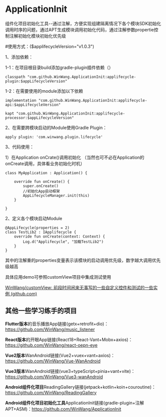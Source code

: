 # ApplicationInit

组件化项目初始化工具--通过注解，方便实现组建隔离情况下各个模块SDK初始化调用时序的问题，通过APT生成模块调用初始化代码，通过注解参数propertie控制注解初始化模块初始化优先级

#使用方式：($applifecycleVersion="v1.0.3")

1、添加依赖：

1-1：在项目根目录build添加gradle-plugin插件依赖（）

```
classpath "com.github.WinWang.ApplicationInit:applifecycle-plugin:$appLifecycleVersion"
```

1-2：在需要使用的module添加以下依赖

```
implementation "com.github.WinWang.ApplicationInit:applifecycle-api:$appLifecycleVersion"
```

```
kapt "com.github.WinWang.ApplicationInit:applifecycle-processor:$appLifecycleVersion"
```

2、在需要跨模块启动的Module使用Gradle Plugin：

```
apply plugin: 'com.winwang.plugin.lifecycle'
```

3、代码使用：

1）在Application onCrate()调用初始化 （当然也可不必在Application的onCreate调用，具体看业务初始化时机）

```
class MyApplication : Application() {

    override fun onCreate() {
        super.onCreate()
        //初始化App启动框架
        AppLifecycleManager.init(this)
    }

}
```

2、定义各个模块启动Module

```
@AppLifecycle(properties = 2)
class TestLib2 : IApplifecycle {
    override fun onCreate(context: Context) {
        Log.d("Applifecycle", "加载TestLib2")
    }
}
```

其中的注解重的properties变量表示该模块的启动调用优先级，数字越大调用优先级越高

具体应用demo可参照customView项目中集成测试使用

[WinWang/customView: 前段时间闲来无事写的一些自定义控件和测试的一些实例 (github.com)](https://github.com/WinWang/customView)


## 其他一些学习练手的项目

**Flutter版本**的音乐播放App链接(getx+retrofit+dio)：https://github.com/WinWang/music_listener <br>

**React版本**的开眼App链接(React18+React-Vant+Mobx+axios)：https://github.com/WinWang/react-oepn-eye <br>

**Vue2版本**WanAndroid链接(Vue2+vuex+vant+axios)：https://github.com/WinWang/Vue-WanAndroid <br>

**Vue3版本**WanAndroid链接(vue3+typeScript+pinia+vant+vite)：https://github.com/WinWang/Vue3-wanAndroid

**Android组件化项目**ReadingGallery链接(jetpack+kotlin+koin+couroutine)：https://github.com/WinWang/ReadingGallery <br>

**Android组件化项目初始化工具**ApplicationInit链接(gradle-plugin+注解APT+ASM)：https://github.com/WinWang/ApplicationInit <br>

